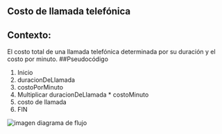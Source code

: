 ## Costo de llamada telefónica
## Contexto:
El costo total de una llamada telefónica determinada por su duración y el costo por minuto.
##Pseudocódigo
1. Inicio
2. duracionDeLlamada
3. costoPorMinuto
4. Multiplicar duracionDeLlamada * costoMinuto
5. costo de llamada
6. FIN 

![imagen diagrama de flujo](http://4.1m.yt/R5LyxwQ.jpg)

